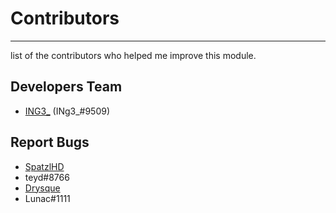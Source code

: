 # Contributors

-----------

list of the contributors who helped me improve this module.

<!--Make It Readable // Make It Readable // Make It Readable //-->

## Developers Team

- [ING3_](https://github.com/KTNG-3) (INg3_#9509)

<!--Make It Readable // Make It Readable // Make It Readable //-->

## Report Bugs

- [SpatzlHD](https://github.com/SpatzlHD)
- teyd#8766
- [Drysque](https://github.com/Drysque)
- Lunac#1111

<!--Make It Readable // Make It Readable // Make It Readable //-->